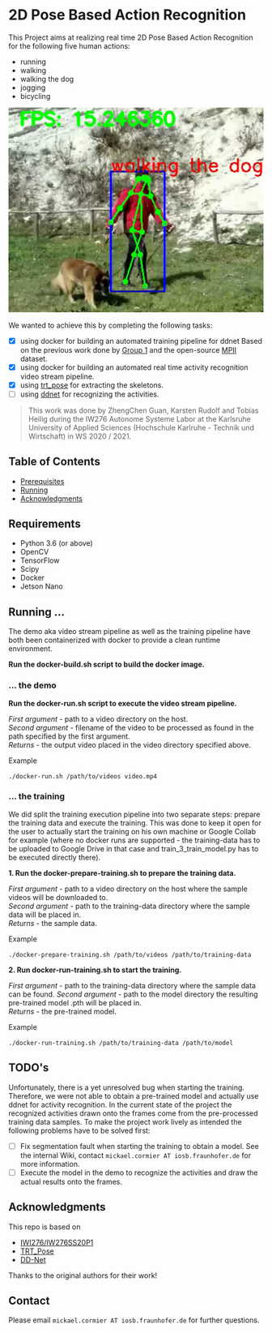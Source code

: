 # 2D Pose Based Action Recognition

This Project aims at realizing real time 2D Pose Based Action Recognition for the following five human actions:
* running
* walking
* walking the dog
* jogging
* bicycling

<p align="center">
  <img src="/walking-the-dog.png" />
</p>

 We wanted to achieve this by completing the following tasks:
- [x] using docker for building an automated training pipeline for ddnet Based on the previous work done by [Group 1](https://github.com/IW276/IW276SS20-P1) and the open-source [MPII](http://human-pose.mpi-inf.mpg.de/) dataset.
- [x] using docker for building an automated real time activity recognition video stream pipeline.
- [x] using [trt_pose](https://github.com/NVIDIA-AI-IOT/trt_pose) for extracting the skeletons.
- [ ] using [ddnet](https://github.com/fandulu/DD-Net) for recognizing the activities.

> This work was done by ZhengChen Guan, Karsten Rudolf and Tobias Heilig during the IW276 Autonome Systeme Labor at the Karlsruhe University of Applied Sciences (Hochschule Karlruhe - Technik und Wirtschaft) in WS 2020 / 2021. 

## Table of Contents

* [Prerequisites](#prerequisites)
* [Running](#running)
* [Acknowledgments](#acknowledgments)

## Requirements
* Python 3.6 (or above)
* OpenCV
* TensorFlow
* Scipy
* Docker
* Jetson Nano

## Running ...

The demo aka video stream pipeline as well as the training pipeline have both been containerized with docker to provide a clean runtime environment.

**Run the docker-build.sh script to build the docker image.**  

### ... the demo

**Run the docker-run.sh script to execute the video stream pipeline.**  

_First argument_ - path to a video directory on the host.  
_Second argument_ - filename of the video to be processed as found in the path specified by the first argument.  
_Returns_ - the output video placed in the video directory specified above.  

Example
```
./docker-run.sh /path/to/videos video.mp4
```

### ... the training

We did split the training execution pipeline into two separate steps: prepare the training data and execute the training. This was done to
keep it open for the user to actually start the training on his own machine or Google Collab for example (where no docker runs are supported -
the training-data has to be uploaded to Google Drive in that case and train_3_train_model.py has to be executed directly there).


**1. Run the docker-prepare-training.sh to prepare the training data.**  

_First argument_ - path to a video directory on the host where the sample videos will be downloaded to.  
_Second argument_ - path to the training-data directory where the sample data will be placed in.  
_Returns_ - the sample data.  

Example
```
./docker-prepare-training.sh /path/to/videos /path/to/training-data
```

**2. Run docker-run-training.sh to start the training.**  

_First argument_ - path to the training-data directory where the sample data can be found. 
_Second argument_ - path to the model directory the resulting pre-trained model .pth will be placed in.  
_Returns_ - the pre-trained model.  

Example
```
./docker-run-training.sh /path/to/training-data /path/to/model
```

## TODO's

Unfortunately, there is a yet unresolved bug when starting the training. Therefore, we were not able to obtain a pre-trained model and actually use ddnet for activity recognition. In the current state of the project the recognized activities drawn onto the frames come from the pre-processed training data samples. To make the project work lively as intended the following problems have to be solved first:
- [ ] Fix segmentation fault when starting the training to obtain a model. See the internal Wiki, contact `mickael.cormier AT iosb.fraunhofer.de` for more information.
- [ ] Execute the model in the demo to recognize the activities and draw the actual results onto the frames.

## Acknowledgments

This repo is based on
  - [IWI276/IW276SS20P1](https://github.com/IW276/IW276SS20-P1)
  - [TRT_Pose](https://github.com/NVIDIA-AI-IOT/trt_pose)
  - [DD-Net](https://github.com/fandulu/DD-Net)

Thanks to the original authors for their work!

## Contact
Please email `mickael.cormier AT iosb.fraunhofer.de` for further questions.
